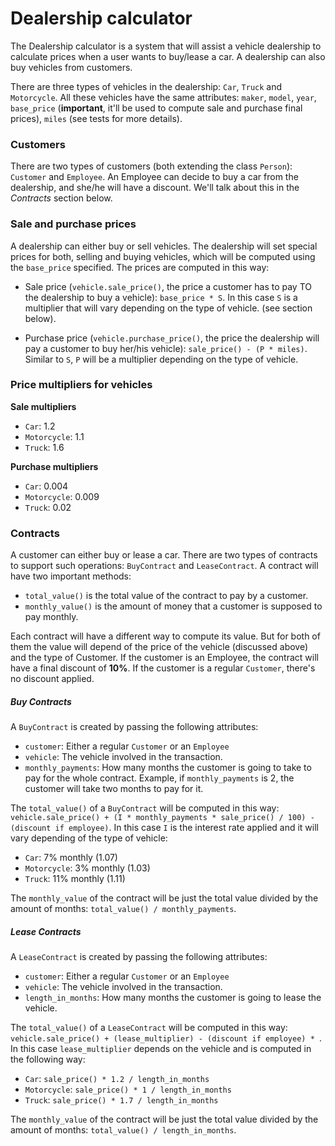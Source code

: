 # Dealership calculator

The Dealership calculator is a system that will assist a vehicle dealership to calculate prices when a user wants to buy/lease a car. A dealership can also buy vehicles from customers.

There are three types of vehicles in the dealership: `Car`, `Truck` and `Motorcycle`. All these vehicles have the same attributes: `maker`, `model`, `year`, `base_price` (**important**, it'll be used to compute sale and purchase final prices), `miles` (see tests for more details).

### Customers

There are two types of customers (both extending the class `Person`): `Customer` and `Employee`. An Employee can decide to buy a car from the dealership, and she/he will have a discount. We'll talk about this in the _Contracts_ section below.

### Sale and purchase prices

A dealership can either buy or sell vehicles. The dealership will set special prices for both, selling and buying vehicles, which will be computed using the `base_price` specified. The prices are computed in this way:

* Sale price (`vehicle.sale_price()`, the price a customer has to pay TO the dealership to buy a vehicle): `base_price * S`. In this case `S` is a multiplier that will vary depending on the type of vehicle. (see section below).

* Purchase price (`vehicle.purchase_price()`, the price the dealership will pay a customer to buy her/his vehicle): `sale_price() - (P * miles)`. Similar to `S`, `P` will be a multiplier depending on the type of vehicle.

### Price multipliers for vehicles

**Sale multipliers**
* `Car`: 1.2
* `Motorcycle`: 1.1
* `Truck`: 1.6

**Purchase multipliers**
* `Car`: 0.004
* `Motorcycle`: 0.009
* `Truck`: 0.02

### Contracts

A customer can either buy or lease a car. There are two types of contracts to support such operations: `BuyContract` and `LeaseContract`. A contract will have two important methods:
* `total_value()` is the total value of the contract to pay by a customer.
* `monthly_value()` is the amount of money that a customer is supposed to pay monthly.

Each contract will have a different way to compute its value. But for both of them the value will depend of the price of the vehicle (discussed above) and the type of Customer. If the customer is an Employee, the contract will have a final discount of **10%**. If the customer is a regular `Customer`, there's no discount applied.

##### Buy Contracts

A `BuyContract` is created by passing the following attributes:

* `customer`: Either a regular `Customer` or an `Employee`
* `vehicle`: The vehicle involved in the transaction.
* `monthly_payments`: How many months the customer is going to take to pay for the whole contract. Example, if `monthly_payments` is 2, the customer will take two months to pay for it.

The `total_value()` of a `BuyContract` will be computed in this way: `vehicle.sale_price() + (I * monthly_payments * sale_price() / 100) - (discount if employee)`. In this case `I` is the interest rate applied and it will vary depending of the type of vehicle:

* `Car`: 7% monthly (1.07)
* `Motorcycle`: 3% monthly (1.03)
* `Truck`: 11% monthly (1.11)

The `monthly_value` of the contract will be just the total value divided by the amount of months: `total_value() / monthly_payments`.

##### Lease Contracts

A `LeaseContract` is created by passing the following attributes:

* `customer`: Either a regular `Customer` or an `Employee`
* `vehicle`: The vehicle involved in the transaction.
* `length_in_months`: How many months the customer is going to lease the vehicle.

The `total_value()` of a `LeaseContract` will be computed in this way: `vehicle.sale_price() + (lease_multiplier) - (discount if employee) * `. In this case `lease_multiplier` depends on the vehicle and is computed in the following way:

* `Car`: `sale_price() * 1.2 / length_in_months`
* `Motorcycle`: `sale_price() * 1 / length_in_months`
* `Truck`: `sale_price() * 1.7 / length_in_months`

The `monthly_value` of the contract will be just the total value divided by the amount of months: `total_value() / length_in_months`.
